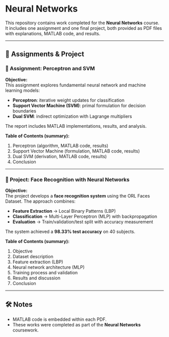 # Neural Networks

This repository contains work completed for the **Neural Networks** course.  
It includes one assignment and one final project, both provided as PDF files with explanations, MATLAB code, and results.

---

## 📂 Assignments & Project

### 🔹 Assignment: Perceptron and SVM
**Objective:**  
This assignment explores fundamental neural network and machine learning models:  
- **Perceptron**: iterative weight updates for classification  
- **Support Vector Machine (SVM)**: primal formulation for decision boundaries  
- **Dual SVM**: indirect optimization with Lagrange multipliers  

The report includes MATLAB implementations, results, and analysis.

**Table of Contents (summary):**
1. Perceptron (algorithm, MATLAB code, results)  
2. Support Vector Machine (formulation, MATLAB code, results)  
3. Dual SVM (derivation, MATLAB code, results)  
4. Conclusion  

---

### 🔹 Project: Face Recognition with Neural Networks
**Objective:**  
The project develops a **face recognition system** using the ORL Faces Dataset. The approach combines:  
- **Feature Extraction** → Local Binary Patterns (LBP)  
- **Classification** → Multi-Layer Perceptron (MLP) with backpropagation  
- **Evaluation** → Train/validation/test split with accuracy measurement  

The system achieved a **98.33% test accuracy** on 40 subjects.

**Table of Contents (summary):**
1. Objective  
2. Dataset description  
3. Feature extraction (LBP)  
4. Neural network architecture (MLP)  
5. Training process and validation  
6. Results and discussion  
7. Conclusion  

---

## 🛠️ Notes
- MATLAB code is embedded within each PDF.  
- These works were completed as part of the **Neural Networks** coursework.  
